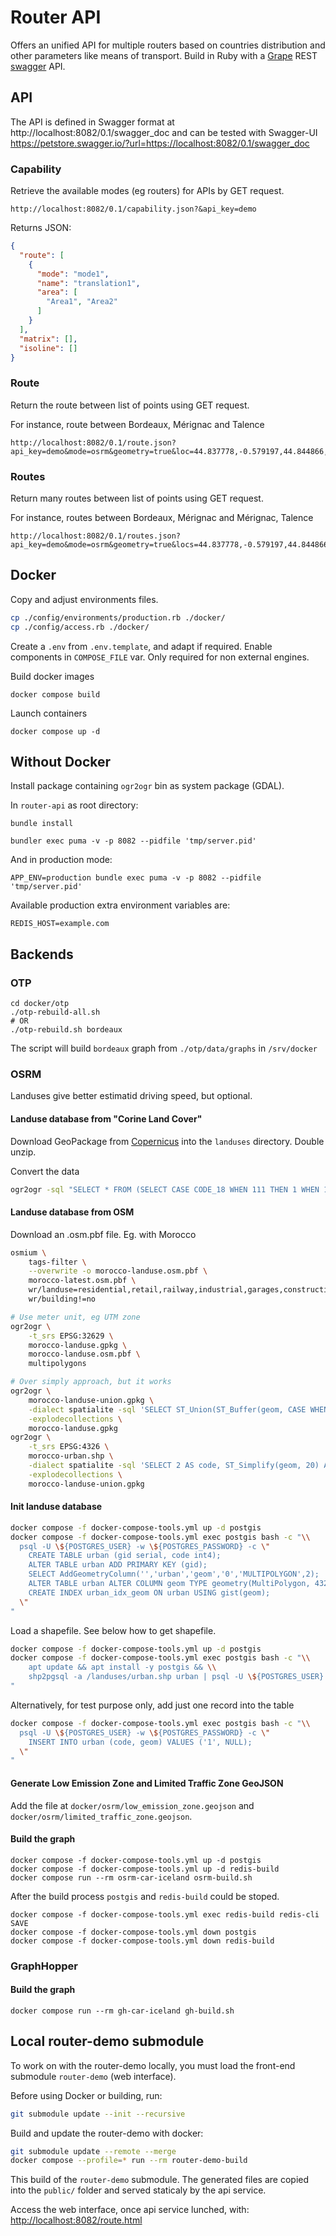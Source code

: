 # Router API

Offers an unified API for multiple routers based on countries distribution and other parameters like means of transport.
Build in Ruby with a [Grape](https://github.com/intridea/grape) REST [swagger](http://swagger.io/) API.

## API

The API is defined in Swagger format at
http://localhost:8082/0.1/swagger_doc
and can be tested with Swagger-UI
https://petstore.swagger.io/?url=https://localhost:8082/0.1/swagger_doc

### Capability
Retrieve the available modes (eg routers) for APIs by GET request.

```
http://localhost:8082/0.1/capability.json?&api_key=demo
```

Returns JSON:
```json
{
  "route": [
    {
      "mode": "mode1",
      "name": "translation1",
      "area": [
        "Area1", "Area2"
      ]
    }
  ],
  "matrix": [],
  "isoline": []
}
```

### Route
Return the route between list of points using GET request.

For instance, route between Bordeaux, Mérignac and Talence
```
http://localhost:8082/0.1/route.json?api_key=demo&mode=osrm&geometry=true&loc=44.837778,-0.579197,44.844866,-0.656377,44.808047,-0.588598
```

### Routes
Return many routes between list of points using GET request.

For instance, routes between Bordeaux, Mérignac and Mérignac, Talence
```
http://localhost:8082/0.1/routes.json?api_key=demo&mode=osrm&geometry=true&locs=44.837778,-0.579197,44.844866,-0.656377;44.844866,-0.656377,44.808047,-0.588598
```

## Docker

Copy and adjust environments files.
```bash
cp ./config/environments/production.rb ./docker/
cp ./config/access.rb ./docker/
```

Create a `.env` from `.env.template`, and adapt if required.
Enable components in `COMPOSE_FILE` var. Only required for non external engines.

Build docker images
```
docker compose build
```

Launch containers
```
docker compose up -d
```

## Without Docker

Install package containing `ogr2ogr` bin as system package (GDAL).

In `router-api` as root directory:

```
bundle install
```

```
bundler exec puma -v -p 8082 --pidfile 'tmp/server.pid'
```

And in production mode:
```
APP_ENV=production bundle exec puma -v -p 8082 --pidfile 'tmp/server.pid'
```

Available production extra environment variables are:
```
REDIS_HOST=example.com
```

## Backends
### OTP
```
cd docker/otp
./otp-rebuild-all.sh
# OR
./otp-rebuild.sh bordeaux
```

The script will build `bordeaux` graph from `./otp/data/graphs` in `/srv/docker`

### OSRM

Landuses give better estimatid driving speed, but optional.

#### Landuse database from "Corine Land Cover"
Download GeoPackage from [Copernicus](https://land.copernicus.eu/pan-european/corine-land-cover/clc2018?tab=download) into the `landuses` directory. Double unzip.

Convert the data
```bash
ogr2ogr -sql "SELECT * FROM (SELECT CASE CODE_18 WHEN 111 THEN 1 WHEN 112 THEN 2 WHEN 121 THEN 2 WHEN 123 THEN 2 WHEN 124 THEN 2 WHEN 511 THEN 5 WHEN 512 THEN 5 END AS code, Shape FROM U2018_CLC2018_V2020_20u1) AS t WHERE code is NOT NULL" -t_srs EPSG:4326 urban.shp U2018_CLC2018_V2020_20u1.gpkg
```

#### Landuse database from OSM
Download an .osm.pbf file. Eg. with Morocco

```bash
osmium \
    tags-filter \
    --overwrite -o morocco-landuse.osm.pbf \
    morocco-latest.osm.pbf \
    wr/landuse=residential,retail,railway,industrial,garages,construction,commercial,cemetery,village_green,religious,education \
    wr/building!=no

# Use meter unit, eg UTM zone
ogr2ogr \
    -t_srs EPSG:32629 \
    morocco-landuse.gpkg \
    morocco-landuse.osm.pbf \
    multipolygons

# Over simply approach, but it works
ogr2ogr \
    morocco-landuse-union.gpkg \
    -dialect spatialite -sql 'SELECT ST_Union(ST_Buffer(geom, CASE WHEN landuse IS NOT NULL THEN 100 ELSE 50 END, 1)) AS geom FROM multipolygons' \
    -explodecollections \
    morocco-landuse.gpkg
ogr2ogr \
    -t_srs EPSG:4326 \
    morocco-urban.shp \
    -dialect spatialite -sql 'SELECT 2 AS code, ST_Simplify(geom, 20) AS geom FROM "SELECT" WHERE ST_Area(ST_Simplify(geom, 20)) > 30000' \
    -explodecollections \
    morocco-landuse-union.gpkg
```

#### Init landuse database
```bash
docker compose -f docker-compose-tools.yml up -d postgis
docker compose -f docker-compose-tools.yml exec postgis bash -c "\\
  psql -U \${POSTGRES_USER} -w \${POSTGRES_PASSWORD} -c \"
    CREATE TABLE urban (gid serial, code int4);
    ALTER TABLE urban ADD PRIMARY KEY (gid);
    SELECT AddGeometryColumn('','urban','geom','0','MULTIPOLYGON',2);
    ALTER TABLE urban ALTER COLUMN geom TYPE geometry(MultiPolygon, 4326);
    CREATE INDEX urban_idx_geom ON urban USING gist(geom);
  \"
"
```

Load a shapefile. See below how to get shapefile.
```bash
docker compose -f docker-compose-tools.yml up -d postgis
docker compose -f docker-compose-tools.yml exec postgis bash -c "\\
    apt update && apt install -y postgis && \\
    shp2pgsql -a /landuses/urban.shp urban | psql -U \${POSTGRES_USER} -w \${POSTGRES_PASSWORD} \\
"
```

Alternatively, for test purpose only, add just one record into the table
```bash
docker compose -f docker-compose-tools.yml exec postgis bash -c "\\
  psql -U \${POSTGRES_USER} -w \${POSTGRES_PASSWORD} -c \"
    INSERT INTO urban (code, geom) VALUES ('1', NULL);
  \"
"
```

#### Generate Low Emission Zone and Limited Traffic Zone GeoJSON

Add the file at `docker/osrm/low_emission_zone.geojson` and `docker/osrm/limited_traffic_zone.geojson`.

#### Build the graph
```
docker compose -f docker-compose-tools.yml up -d postgis
docker compose -f docker-compose-tools.yml up -d redis-build
docker compose run --rm osrm-car-iceland osrm-build.sh
```

After the build process `postgis` and `redis-build` could be stoped.
```
docker compose -f docker-compose-tools.yml exec redis-build redis-cli SAVE
docker compose -f docker-compose-tools.yml down postgis
docker compose -f docker-compose-tools.yml down redis-build
```

### GraphHopper
#### Build the graph
```
docker compose run --rm gh-car-iceland gh-build.sh
```

## Local router-demo submodule

To work on with the router-demo locally, you must load the front-end submodule `router-demo` (web interface).

Before using Docker or building, run:
```bash
git submodule update --init --recursive
```

Build and update the router-demo with docker:
```bash
git submodule update --remote --merge
docker compose --profile=* run --rm router-demo-build
```

This build of the `router-demo` submodule. The generated files are copied into the `public/` folder and served staticaly by the api service.

Access the web interface, once api service lunched, with: [http://localhost:8082/route.html](http://localhost:8082/route.html)
